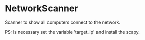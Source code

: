 # NetworkScanner

Scanner to show all computers connect to the network.

PS: Is necessary set the variable 'target_ip' and install the scapy.
